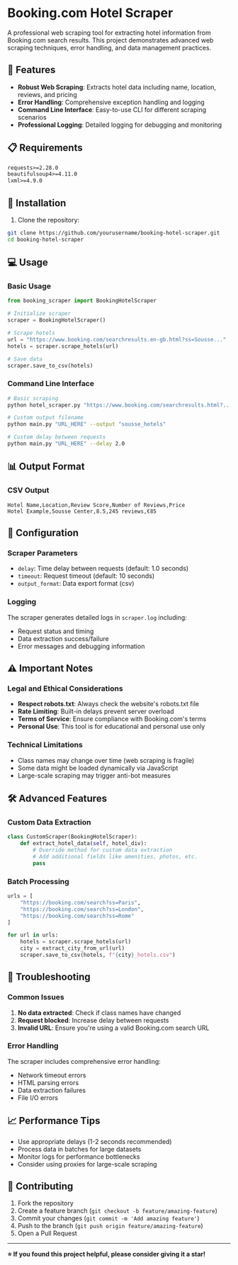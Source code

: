 # Booking.com Hotel Scraper

A professional web scraping tool for extracting hotel information from Booking.com search results. This project demonstrates advanced web scraping techniques, error handling, and data management practices.

## 🎯 Features

- **Robust Web Scraping**: Extracts hotel data including name, location, reviews, and pricing
- **Error Handling**: Comprehensive exception handling and logging
- **Command Line Interface**: Easy-to-use CLI for different scraping scenarios
- **Professional Logging**: Detailed logging for debugging and monitoring


## 📋 Requirements

```txt
requests>=2.28.0
beautifulsoup4>=4.11.0
lxml>=4.9.0
```

## 🚀 Installation

1. Clone the repository:
```bash
git clone https://github.com/yourusername/booking-hotel-scraper.git
cd booking-hotel-scraper
```



## 💻 Usage

### Basic Usage

```python
from booking_scraper import BookingHotelScraper

# Initialize scraper
scraper = BookingHotelScraper()

# Scrape hotels
url = "https://www.booking.com/searchresults.en-gb.html?ss=Sousse..."
hotels = scraper.scrape_hotels(url)

# Save data
scraper.save_to_csv(hotels)
```

### Command Line Interface

```bash
# Basic scraping
python hotel_scraper.py "https://www.booking.com/searchresults.html?...paris..." --delay 2 --output paris_hotels --format both

# Custom output filename
python main.py "URL_HERE" --output "sousse_hotels"

# Custom delay between requests
python main.py "URL_HERE" --delay 2.0
```

## 📊 Output Format

### CSV Output
```csv
Hotel Name,Location,Review Score,Number of Reviews,Price
Hotel Example,Sousse Center,8.5,245 reviews,€85
```


## 🔧 Configuration

### Scraper Parameters

- `delay`: Time delay between requests (default: 1.0 seconds)
- `timeout`: Request timeout (default: 10 seconds)
- `output_format`: Data export format (csv)

### Logging

The scraper generates detailed logs in `scraper.log` including:
- Request status and timing
- Data extraction success/failure
- Error messages and debugging information

## ⚠️ Important Notes

### Legal and Ethical Considerations

- **Respect robots.txt**: Always check the website's robots.txt file
- **Rate Limiting**: Built-in delays prevent server overload
- **Terms of Service**: Ensure compliance with Booking.com's terms
- **Personal Use**: This tool is for educational and personal use only

### Technical Limitations

- Class names may change over time (web scraping is fragile)
- Some data might be loaded dynamically via JavaScript
- Large-scale scraping may trigger anti-bot measures

## 🛠️ Advanced Features

### Custom Data Extraction

```python
class CustomScraper(BookingHotelScraper):
    def extract_hotel_data(self, hotel_div):
        # Override method for custom data extraction
        # Add additional fields like amenities, photos, etc.
        pass
```

### Batch Processing

```python
urls = [
    "https://booking.com/search?ss=Paris",
    "https://booking.com/search?ss=London",
    "https://booking.com/search?ss=Rome"
]

for url in urls:
    hotels = scraper.scrape_hotels(url)
    city = extract_city_from_url(url)
    scraper.save_to_csv(hotels, f"{city}_hotels.csv")
```

## 🐛 Troubleshooting

### Common Issues

1. **No data extracted**: Check if class names have changed
2. **Request blocked**: Increase delay between requests
3. **Invalid URL**: Ensure you're using a valid Booking.com search URL

### Error Handling

The scraper includes comprehensive error handling:
- Network timeout errors
- HTML parsing errors
- Data extraction failures
- File I/O errors

## 📈 Performance Tips

- Use appropriate delays (1-2 seconds recommended)
- Process data in batches for large datasets
- Monitor logs for performance bottlenecks
- Consider using proxies for large-scale scraping

## 🤝 Contributing

1. Fork the repository
2. Create a feature branch (`git checkout -b feature/amazing-feature`)
3. Commit your changes (`git commit -m 'Add amazing feature'`)
4. Push to the branch (`git push origin feature/amazing-feature`)
5. Open a Pull Request


---

**⭐ If you found this project helpful, please consider giving it a star!**
